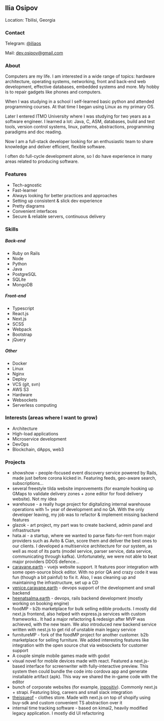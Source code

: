 ## Ilia Osipov
Location: Tbilisi, Georgia

### Contact

Telegram: [@iliaos](https://t.me/iliaos)

Mail: [dev.osipov@gmail.com](mailto:dev.osipov@gmail.com)

### About

Computers are my life. I am interested in a wide range of topics: hardware architecture, operating systems, networking, front and back-end web development, effective databases, embedded systems and more. My hobby is to repair gadgets like phones and computers.

When I was studying in a school I self-learned basic python and attended programming courses. At that time I began using Linux as my primary OS.

Later I entered ITMO University where I was studying for two years as a software engineer. I learned a lot: Java, C, ASM, databases, build and test tools, version control systems, linux, patterns, abstractions, programming paradigms and doc reading.

Now I am a full-stack developer looking for an enthusiastic team to share knowledge and deliver efficient, flexible software.

I often do full-cycle development alone, so I do have experience in many areas related to producing software.

### Features

* Tech-agnostic
* Fast-learner
* Always looking for better practices and approaches
* Setting up consistent & slick dev experience
* Pretty diagrams
* Convenient interfaces
* Secure & reliable servers, continuous delivery

### Skills

##### Back-end

* Ruby on Rails
* Node
* Python
* Java
* PostgreSQL
* SQLite
* MongoDB

##### Front-end

* Typescript
* React.js
* Next.js
* SCSS
* Webpack
* Bootstrap
* jQuery

##### Other

* Docker
* Linux
* Nginx
* Deploy
* VCS (git, svn)
* AWS S3
* Hardware
* Websockets
* Serverless computing

### Interests (areas where I want to grow)

* Architecture
* High-load applications
* Microservice development
* DevOps
* Blockchain, dApps, web3

### Projects

* showshow - people-focused event discovery service powered by Rails, made just before corona kicked in. Featuring feeds, geo-aware search, subscriptions...
* several freestyle tilda website improvements (for example hooking up GMaps to validate delivery zones + zone editor for food delivery website). Not my idea
* warehouse - a really huge project for digitalizing internal warehouse operations with 1+ year of development and no QA. With the only developer leaving, my job was to refactor & implement missing backend features
* glazok - art project, my part was to create backend, admin panel and infrastructure
* hata.ai - a startup, where we wanted to parse flats-for-rent from major providers such as Avito & Cian, score them and deliver the best ones to our clients. I developed a multiservice architecture for our system, as well as most of its parts (model service, parser service, data service, communicating through kafka). Unfortunately, we were not able to beat major providers DDOS defence...
* [caravane.earth](https://caravane.earth) - vuejs website support. It features poor integration with some open-source block editor. With no prior QA and crazy code it was fun (though a bit painful) to fix it. Also, I was cleaning up and maintaining the infrastructure, set up a CD
* [venice.caravane.earth](https://venice.caravane.earth) - devops support of the development and small backend
* [heenatsalma.earth](https://heenatsalma.earth) - devops, rails backend development (mostly working on booking engine)
* foodMP - b2b marketplace for bulk selling edible products. I mostly did next.js frontend, also helped with express.js services with custom frameworks.. It had a major refactoring & redesign after MVP was achieved, with the new team. We also introduced new backend service written with nest.js to get rid of unstable main legacy service
* furnitureMP - fork of the foodMP project for another customer. b2b marketplace for selling furniture. We added interesting features like integration with the open source chat via websockets for customer support
* A couple simple mobile games made with godot
* visual novel for mobile devices made with react. Featured a next.js-based interface for screenwriter with fully-interactive preview. This system then could bundle the code into cordova app and generate installable artifact (apk). This way we shared the in-game code with the editor
* bunch of corporate websites (for example, [inpositiv](https://inpositiv.com)). Commonly next.js + strapi. Featuring blog, careers and small slack integration
* [theissueof](https://staging.theissueof.com) - clothes store. Made with next.js on top of shopify using buy-sdk and custom convenient TS abstraction over it
* internal time tracking software - based on kimai2, heavily modified legacy application. I mostly did UI refactoring
